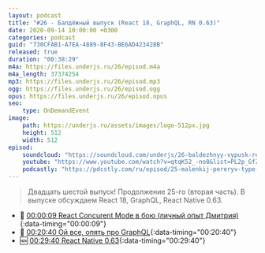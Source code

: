 ```yaml
---
layout: podcast
title: "#26 - Балдёжный выпуск (React 18, GraphQL, RN 0.63)"
date: 2020-09-14 10:00:00 +0300
categories: podcast
guid: "730CFAB1-A7EA-4889-8F43-BE6AD423428B"
released: true
duration: "00:38:29"
m4a: https://files.underjs.ru/26/episod.m4a
m4a_length: 37374254
mp3: https://files.underjs.ru/26/episod.mp3
ogg: https://files.underjs.ru/26/episod.ogg
opus: https://files.underjs.ru/26/episod.opus
seo:
    type: OnDemandEvent
image:
    path: https://underjs.ru/assets/images/logo-512px.jpg
    height: 512
    width: 512
episod:
    soundcloud: "https://soundcloud.com/underjs/26-baldezhnyy-vypusk-react-18-graphql-rn-063"
    youtube: "https://www.youtube.com/watch?v=qtqK52_-no8&list=PL2p_GfZz-_1OWXrKUZRBc8LzMz5FJNXW7"
    podcastly: "https://pdcstly.com/ru/episod/25-malenkij-pereryv-type-script-4-angular-10/6437067"
---
```


> Двадцать шестой выпуск! Продолжение 25-го (вторая часть). В выпуске обсуждаем React 18, GraphQL, React Native 0.63.

- 🤔 [00:00:09 React Concurent Mode в бою (личный опыт Дмитрия)](#){:data-timing="00:00:09"}
- 🤔 [00:20:40 Ой все, опять про GraphQL](#){:data-timing="00:20:40"}
- 🆕 [00:29:40 React Native 0.63](#){:data-timing="00:29:40"}
